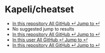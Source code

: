 # Kapeli/cheatset

*  [ In this repository All GitHub ↵ Jump to ↵](kapeli-cheatset.md)
*  No suggested jump to results
*  [ In this repository All GitHub ↵ Jump to ↵](kapeli-cheatset.md)
*  [ In this user All GitHub ↵ Jump to ↵](kapeli-cheatset.md)
*  [ In this repository All GitHub ↵ Jump to ↵](kapeli-cheatset.md)


